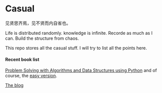 # Casual
见贤思齐焉，见不贤而内自省也。

Life is distributed randomly. knowledge is infinite. Recorde as much as I can. Build the structure from chaos.

This repo stores all the casual stuff. I will try to list all the points here. 

#### Recent book list
[Problem Solving with Algorithms and Data Structures using Python](http://interactivepython.org/courselib/static/pythonds/index.html) and of course, the [easy version](https://facert.gitbooks.io/python-data-structure-cn/).

[The blog](https://hujiaweibujidao.github.io/python/)
